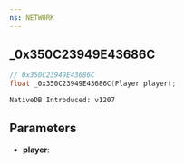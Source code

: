 ```yaml
---
ns: NETWORK
---
```

## _0x350C23949E43686C

```c
// 0x350C23949E43686C
float _0x350C23949E43686C(Player player);
```

```
NativeDB Introduced: v1207
```

## Parameters
* **player**:
